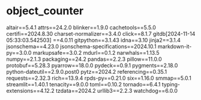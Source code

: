 # object_counter
altair==5.4.1
attrs==24.2.0
blinker==1.9.0
cachetools==5.5.0
certifi==2024.8.30
charset-normalizer==3.4.0
click==8.1.7
gitdb[2024-11-14 05:33:03.542503] ==4.0.11
gitpython==3.1.43
idna==3.10
jinja2==3.1.4
jsonschema==4.23.0
jsonschema-specifications==2024.10.1
markdown-it-py==3.0.0
markupsafe==3.0.2
mdurl==0.1.2
narwhals==1.13.5
numpy==2.1.3
packaging==24.2
pandas==2.2.3
pillow==11.0.0
protobuf==5.28.3
pyarrow==18.0.0
pydeck==0.9.1
pygments==2.18.0
python-dateutil==2.9.0.post0
pytz==2024.2
referencing==0.35.1
requests==2.32.3
rich==13.9.4
rpds-py==0.21.0
six==1.16.0
smmap==5.0.1
streamlit==1.40.1
tenacity==9.0.0
toml==0.10.2
tornado==6.4.1
typing-extensions==4.12.2
tzdata==2024.2
urllib3==2.2.3
watchdog==6.0.0
